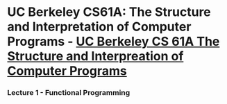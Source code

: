 # UC Berkeley CS61A:  The Structure and Interpretation of Computer Programs - [UC Berkeley CS 61A The Structure and Interpreation of Computer Programs](https://www.youtube.com/playlist?list=PLhMnuBfGeCDNgVzLPxF9o5UNKG1b-LFY9)


### Lecture 1 - Functional Programming
